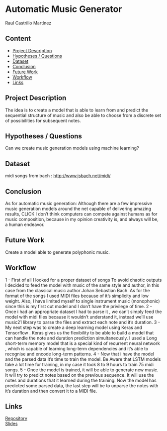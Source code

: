 # Automatic Music Generator

Raul Castrillo Martínez


## Content
- [Project Description](#project-description)
- [Hypotheses / Questions](#hypotheses-questions)
- [Dataset](#dataset)
- [Conclusion](#conclusion)
- [Future Work](#future-work)
- [Workflow](#workflow)
- [Links](#links)

## Project Description
The idea is to create a model that is able to learn from and predict the sequential structure of music and also be able to choose from a discrete set of possibilities for subsequent notes.

## Hypotheses / Questions
Can we create music generation models using machine learning?

## Dataset

midi songs from bach : http://www.jsbach.net/midi/


## Conclusion

As for automatic music generation: Although there are a few impressive music generation models around the net capable of delivering amazing results, CLICK  I don’t think computers can compete against humans as for music composition, because in my opinion creativity is, and always will be, a human endeavor.

## Future Work

Create a model able to generate polyphonic music.

## Workflow

1 -
First of all I looked for a proper dataset of songs
To avoid chaotic outputs I decided to feed the model with music of the same style and author, in this case from the classical music author Johan Sebastian Bach.
As for  the format of the songs I used MIDI files because of it’s simplicity and low weight.
Also, I have limited myself to single instrument music (monophonic)  since this is my first cut model and I don’t have the privilege of time.
2 -
Once i had an appropriate dataset I had to parse it , we can’t simply feed the model with midi files because it wouldn’t understand it, instead we’ll use music21 library to parse the files  and extract each note and it’s duration.
3 -
My next step was to create a deep learning model using Keras and Tensorflow .
Keras gives us the flexibility to be able to build a model that can handle the note and duration prediction simultaneously.
I used a Long short-term memory model that is a special kind of recurrent neural network , which is capable of learning long-term dependencies and it‘s able to recognise and encode long-term patterns.
4 -
Now that i have the model and the parsed data it’s time to train the model.  Be Aware that LSTM models take a lot time for training, in my case it took 8 to 9 hours to train 75 midi songs.
5 -
Once the model is trained, it will be able to generate new music. It will try to predict notes based on the previous sequence. It will use the notes and durations that it learned during the training.
Now the model has predicted some parsed data, the last step will be to unparse the notes with it’s duration and then convert it to a MIDI file.


## Links

[Repository](https://github.com/raulcastr/Music-Generator-Project)  
[Slides](https://drive.google.com/file/d/1x0bZme_ojAbtKBni2b3bp6T5ckkuRTKu/view?usp=sharing)  
